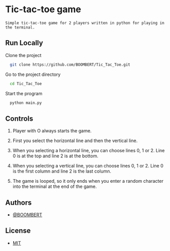 # Tic-tac-toe game

    Simple tic-tac-toe game for 2 players written in python for playing in the terminal.


## Run Locally

Clone the project

```bash
  git clone https://github.com/BOOMBERT/Tic_Tac_Toe.git
```

Go to the project directory

```bash
  cd Tic_Tac_Toe
```

Start the program

```bash
  python main.py
```


## Controls

1. Player with O always starts the game.

2. First you select the horizontal line and then the vertical line.

3. When you selecting a horizontal line, you can choose lines 0, 1 or 2. 
Line 0 is at the top and line 2 is at the bottom.

4. When you selecting a vertical line, you can choose lines 0, 1 or 2. 
Line 0 is the first column and line 2 is the last column.

5. The game is looped, so it only ends when you enter a random character 
into the terminal at the end of the game.


## Authors

- [@BOOMBERT](https://github.com/BOOMBERT)


## License

- [MIT](https://choosealicense.com/licenses/mit/)


